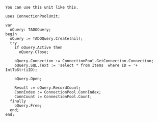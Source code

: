 	You can use this unit like this.
 
 	uses ConnectionPoolUnit;   

    var
	  oQuery: TADOQuery;
	begin
	  oQuery := TADOQuery.Create(nil);
	  try
	    if oQuery.Active then
	      oQuery.Close;

	    oQuery.Connection := ConnectionPool.GetConnection.Connection;
	    oQuery.SQL.Text := 'select * from Items  where ID = '+ IntToStr(iID);

	    oQuery.Open;

	    Result := oQuery.RecordCount;
	    ConnIndex := ConnectionPool.ConnIndex;
	    ConnCount := ConnectionPool.Count;
	  finally
	    oQuery.Free;
	  end;
	end;
